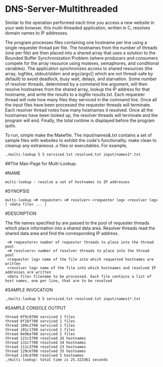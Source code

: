 # DNS-Server-Multithreaded
Similar to the operation performed each time you access a new website in your web browser, this multi-threaded application, written in C, resolves domain names to IP addresses.

The program processes files containing one hostname per line using a single requester thread per file. The hostnames from the number of threads (one per file) are then placed into a shared array that uses a solution to the Bounded Buffer Synchronization Problem (where producers and consumers compete for the array resource using mutexes, semaphores, and conditional variables). 
The application synchronizes access to shared resources (the array, logfiles, stdout/stderr and argc/argv[] which are not thread-safe by default) to avoid deadlock, busy wait, delays, and starvation. 
Some number of resolver threads, determined by a command line argument, will then resolve hostnames from the shared array, lookup the IP address for that hostname, and write the results to a logfile results.txt. Each requester thread will note how many files they serviced in the command line. Once all the input files have been processed the requester threads will terminate. Each resolver thread notes how many hostnames it resolved. Once all the hostnames have been looked up, the resolver threads will terminate and the program will end. Finally, the total runtime is displayed before the program quits. 

To run, simple make the Makefile. The input/names&.txt contains a set of sample files with websites to exhibit the code's functionality. make clean to cleanup any extraneous .o files or executables. For example,
```
./multi-lookup 5 5 serviced.txt resolved.txt input/names1*.txt
```



##The Man-Page for Multi-Lookup:

#NAME
```
multi-lookup - resolve a set of hostnames to IP addresses
```

#SYNOPSIS
```
multi-lookup <# requester> <# resolver> <requester log> <resolver log> [ <data file> ... ]
```
  
#DESCRIPTION

The file names specified by <data file> are passed to the pool of requester threads which place information into a shared data area. Resolver threads read the shared data area and find the corresponding IP address.
```
 <# requesters> number of requestor threads to place into the thread pool
 <# resolvers> number of resolver threads to place into the thread pool
 <requester log> name of the file into which requested hostnames are written
 <resolver log> name of the file into which hostnames and resolved IP addresses are written
 <data file> filename to be processed. Each file contains a list of host names, one per line, that are to be resolved
```
   
#SAMPLE INVOCATION
```
./multi-lookup 5 5 serviced.txt resolved.txt input/names1*.txt
```
   
#SAMPLE CONSOLE OUTPUT
```
thread 0f9c0700 serviced 1 files
thread 0f1bf700 serviced 1 files
thread 109c2700 serviced 1 files
thread 101c1700 serviced 1 files
thread 0e9be700 serviced 2 files
thread 121c5700 resolved 26 hostnames
thread 131c7700 resolved 34 hostnames
thread 111c3700 resolved 23 hostnames
thread 129c6700 resolved 35 hostnames
thread 119c4700 resolved 5 hostnames 
./multi-lookup: total time is 25.323361 seconds
```
